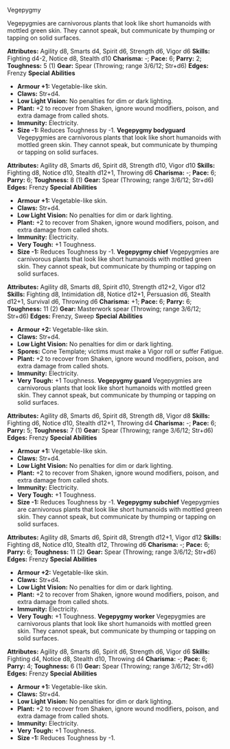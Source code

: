Vegepygmy

Vegepygmies are carnivorous plants that look like short humanoids
with mottled green skin. They cannot speak, but communicate by thumping
or tapping on solid surfaces.

**Attributes:** Agility d8, Smarts d4, Spirit d6, Strength d6, Vigor d6
**Skills:** Fighting d4-2, Notice d8, Stealth d10
**Charisma:** -; **Pace:** 6; **Parry:** 2; **Toughness:** 5 (1)
**Gear:** Spear (Throwing; range 3/6/12; Str+d6)
**Edges:** Frenzy
**Special Abilities**
- **Armour +1:** Vegetable-like skin.
- **Claws:** Str+d4.
- **Low Light Vision:** No penalties for dim or dark lighting.
- **Plant:** +2 to recover from Shaken, ignore wound modifiers, poison,
and extra damage from called shots.
- **Immunity:** Electricity.
- **Size -1:** Reduces Toughness by -1.
**Vegepygmy bodyguard**
Vegepygmies are carnivorous plants that look like short humanoids
with mottled green skin. They cannot speak, but communicate by thumping
or tapping on solid surfaces.

**Attributes:** Agility d8, Smarts d6, Spirit d8, Strength d10, Vigor
d10
**Skills:** Fighting d8, Notice d10, Stealth d12+1, Throwing d6
**Charisma:** -; **Pace:** 6; **Parry:** 6; **Toughness:** 8 (1)
**Gear:** Spear (Throwing; range 3/6/12; Str+d6)
**Edges:** Frenzy
**Special Abilities**
- **Armour +1:** Vegetable-like skin.
- **Claws:** Str+d4.
- **Low Light Vision:** No penalties for dim or dark lighting.
- **Plant:** +2 to recover from Shaken, ignore wound modifiers, poison,
and extra damage from called shots.
- **Immunity:** Electricity.
- **Very Tough:** +1 Toughness.
- **Size -1:** Reduces Toughness by -1.
**Vegepygmy chief**
Vegepygmies are carnivorous plants that look like short humanoids
with mottled green skin. They cannot speak, but communicate by thumping
or tapping on solid surfaces.

**Attributes:** Agility d8, Smarts d8, Spirit d10, Strength d12+2, Vigor
d12
**Skills:** Fighting d8, Intimidation d8, Notice d12+1, Persuasion d6,
Stealth d12+1, Survival d6, Throwing d6
**Charisma:** +1; **Pace:** 6; **Parry:** 6; **Toughness:** 11 (2)
**Gear:** Masterwork spear (Throwing; range 3/6/12; Str+d6)
**Edges:** Frenzy, Sweep
**Special Abilities**
- **Armour +2:** Vegetable-like skin.
- **Claws:** Str+d4.
- **Low Light Vision:** No penalties for dim or dark lighting.
- **Spores:** Cone Template; victims must make a Vigor roll or suffer
Fatigue.
- **Plant:** +2 to recover from Shaken, ignore wound modifiers, poison,
and extra damage from called shots.
- **Immunity:** Electricity.
- **Very Tough:** +1 Toughness.
**Vegepygmy guard**
Vegepygmies are carnivorous plants that look like short humanoids
with mottled green skin. They cannot speak, but communicate by thumping
or tapping on solid surfaces.

**Attributes:** Agility d8, Smarts d6, Spirit d8, Strength d8, Vigor d8
**Skills:** Fighting d6, Notice d10, Stealth d12+1, Throwing d4
**Charisma:** -; **Pace:** 6; **Parry:** 5; **Toughness:** 7 (1)
**Gear:** Spear (Throwing; range 3/6/12; Str+d6)
**Edges:** Frenzy
**Special Abilities**
- **Armour +1:** Vegetable-like skin.
- **Claws:** Str+d4.
- **Low Light Vision:** No penalties for dim or dark lighting.
- **Plant:** +2 to recover from Shaken, ignore wound modifiers, poison,
and extra damage from called shots.
- **Immunity:** Electricity.
- **Very Tough:** +1 Toughness.
- **Size -1:** Reduces Toughness by -1.
**Vegepygmy subchief**
Vegepygmies are carnivorous plants that look like short humanoids
with mottled green skin. They cannot speak, but communicate by thumping
or tapping on solid surfaces.

**Attributes:** Agility d8, Smarts d6, Spirit d8, Strength d12+1, Vigor
d12
**Skills:** Fighting d8, Notice d10, Stealth d12, Throwing d6
**Charisma:** -; **Pace:** 6; **Parry:** 6; **Toughness:** 11 (2)
**Gear:** Spear (Throwing; range 3/6/12; Str+d6)
**Edges:** Frenzy
**Special Abilities**
- **Armour +2:** Vegetable-like skin.
- **Claws:** Str+d4.
- **Low Light Vision:** No penalties for dim or dark lighting.
- **Plant:** +2 to recover from Shaken, ignore wound modifiers, poison,
and extra damage from called shots.
- **Immunity:** Electricity.
- **Very Tough:** +1 Toughness.
**Vegepygmy worker**
Vegepygmies are carnivorous plants that look like short humanoids
with mottled green skin. They cannot speak, but communicate by thumping
or tapping on solid surfaces.

**Attributes:** Agility d8, Smarts d6, Spirit d6, Strength d6, Vigor d6
**Skills:** Fighting d4, Notice d8, Stealth d10, Throwing d4
**Charisma:** -; **Pace:** 6; **Parry:** 4; **Toughness:** 6 (1)
**Gear:** Spear (Throwing; range 3/6/12; Str+d6)
**Edges:** Frenzy
**Special Abilities**
- **Armour +1:** Vegetable-like skin.
- **Claws:** Str+d4.
- **Low Light Vision:** No penalties for dim or dark lighting.
- **Plant:** +2 to recover from Shaken, ignore wound modifiers, poison,
and extra damage from called shots.
- **Immunity:** Electricity.
- **Very Tough:** +1 Toughness.
- **Size -1:** Reduces Toughness by -1.

